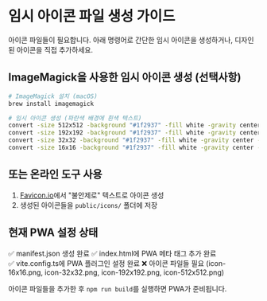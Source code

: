 # 임시 아이콘 파일 생성 가이드

아이콘 파일들이 필요합니다. 아래 명령어로 간단한 임시 아이콘을 생성하거나, 
디자인된 아이콘을 직접 추가하세요.

## ImageMagick을 사용한 임시 아이콘 생성 (선택사항)

```bash
# ImageMagick 설치 (macOS)
brew install imagemagick

# 임시 아이콘 생성 (파란색 배경에 흰색 텍스트)
convert -size 512x512 -background "#1f2937" -fill white -gravity center -font Arial-Bold -pointsize 200 label:"동" public/icons/icon-512x512.png
convert -size 192x192 -background "#1f2937" -fill white -gravity center -font Arial-Bold -pointsize 80 label:"동" public/icons/icon-192x192.png  
convert -size 32x32 -background "#1f2937" -fill white -gravity center -font Arial-Bold -pointsize 16 label:"동" public/icons/icon-32x32.png
convert -size 16x16 -background "#1f2937" -fill white -gravity center -font Arial-Bold -pointsize 8 label:"동" public/icons/icon-16x16.png
```

## 또는 온라인 도구 사용

1. [Favicon.io](https://favicon.io/favicon-generator/)에서 "불안제로" 텍스트로 아이콘 생성
2. 생성된 아이콘들을 `public/icons/` 폴더에 저장

## 현재 PWA 설정 상태

✅ manifest.json 생성 완료
✅ index.html에 PWA 메타 태그 추가 완료  
✅ vite.config.ts에 PWA 플러그인 설정 완료
❌ 아이콘 파일들 필요 (icon-16x16.png, icon-32x32.png, icon-192x192.png, icon-512x512.png)

아이콘 파일들을 추가한 후 `npm run build`를 실행하면 PWA가 준비됩니다.